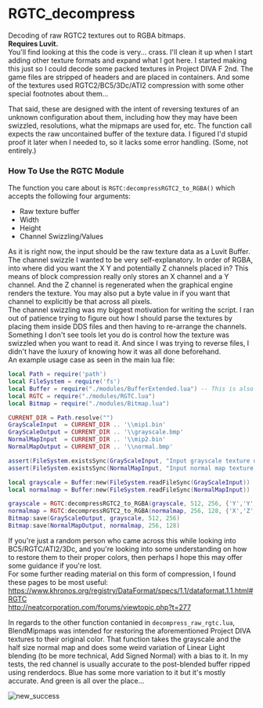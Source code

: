 # RGTC_decompress
Decoding of raw RGTC2 textures out to RGBA bitmaps.  
**Requires Luvit.**  
You'll find looking at this the code is very... crass. I'll clean it up when I start adding other texture formats and expand what I got here. I started making this just so I could decode some packed textures in Project DIVA F 2nd. The game files are stripped of headers and are placed in containers. And some of the textures used RGTC2/BC5/3Dc/ATI2 compression with some other special footnotes about them...  

That said, these are designed with the intent of reversing textures of an unknown configuration about them, including how they may have been swizzled, resolutions, what the mipmaps are used for, etc. The function call expects the raw uncontained buffer of the texture data. I figured I'd stupid proof it later when I needed to, so it lacks some error handling. (Some, not entirely.)  

### How To Use the RGTC Module
The function you care about is `RGTC:decompressRGTC2_to_RGBA()` which accepts the following four arguments:  
* Raw texture buffer  
* Width  
* Height  
* Channel Swizzling/Values  

As it is right now, the input should be the raw texture data as a Luvit Buffer.  
The channel swizzle I wanted to be very self-explanatory. In order of RGBA, into where did you want the X Y and potentially Z channels placed in? This means of block compression really only stores an X channel and a Y channel. And the Z channel is regenerated when the graphical engine renders the texture. You may also put a byte value in if you want that channel to explicitly be that across all pixels.  
The channel swizzling was my biggest motivation for writing the script. I ran out of patience trying to figure out how I should parse the textures by placing them inside DDS files and then having to re-arrange the channels. Something I don't see tools let you do is control how the texture was swizzled when you want to read it. And since I was trying to reverse files, I didn't have the luxury of knowing how it was all done beforehand.  
An example usage case as seen in the main lua file:  
```lua
local Path = require('path')
local FileSystem = require('fs')
local Buffer = require("./modules/BufferExtended.lua") -- This is also needed by RGTC and Bitmap for some extra functions
local RGTC = require("./modules/RGTC.lua")
local Bitmap = require("./modules/Bitmap.lua")

CURRENT_DIR = Path.resolve("")
GrayScaleInput  = CURRENT_DIR .. '\\mip1.bin'
GrayScaleOutput = CURRENT_DIR .. '\\grayscale.bmp'
NormalMapInput  = CURRENT_DIR .. '\\mip2.bin'
NormalMapOutput = CURRENT_DIR .. '\\normal.bmp'

assert(FileSystem.existsSync(GrayScaleInput, "Input grayscale texture doesn't exist!!"))
assert(FileSystem.existsSync(NormalMapInput, "Input normal map texture doesn't exist!!"))

local grayscale = Buffer:new(FileSystem.readFileSync(GrayScaleInput))
local normalmap = Buffer:new(FileSystem.readFileSync(NormalMapInput))

grayscale = RGTC:decompressRGTC2_to_RGBA(grayscale, 512, 256, {'Y','Y','Y','X'})
normalmap = RGTC:decompressRGTC2_to_RGBA(normalmap, 256, 128, {'X','Z','Y',0xFF})
Bitmap:save(GrayScaleOutput, grayscale, 512, 256)
Bitmap:save(NormalMapOutput, normalmap, 256, 128)
```  

If you're just a random person who came across this while looking into BC5/RGTC/ATI2/3Dc, and you're looking into some understanding on how to restore them to their proper colors, then perhaps I hope this may offer some guidance if you're lost.  
For some further reading material on this form of compression, I found these pages to be most useful:  
https://www.khronos.org/registry/DataFormat/specs/1.1/dataformat.1.1.html#RGTC  
http://neatcorporation.com/forums/viewtopic.php?t=277  

In regards to the other function contanied in `decompress_raw_rgtc.lua`, BlendMipmaps was intended for restoring the aforementioned Project DIVA textures to their original color. That function takes the grayscale and the half size normal map and does some weird variation of Linear Light blending (to be more technical, Add Signed Normal) with a bias to it. In my tests, the red channel is usually accurate to the post-blended buffer ripped using renderdocs. Blue has some more variation to it but it's mostly accurate. And green is all over the place...  

![new_success](https://i.imgur.com/ChWYtP1.png)
